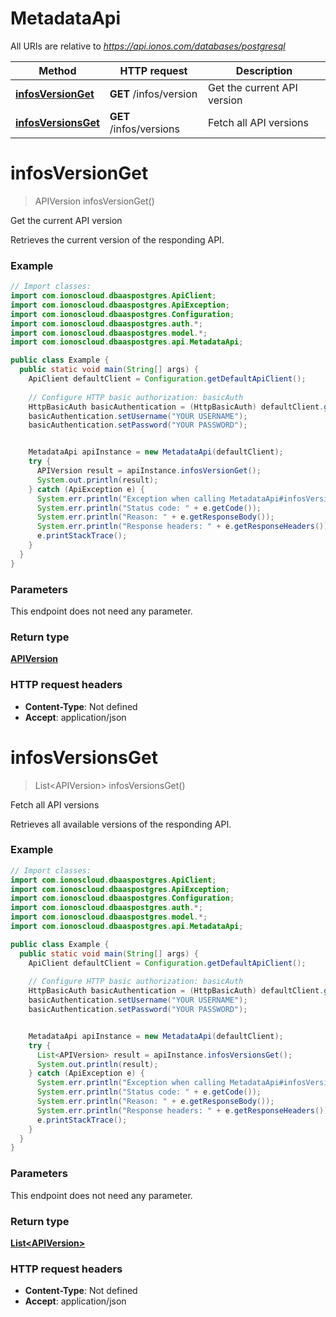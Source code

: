 # MetadataApi

All URIs are relative to *https://api.ionos.com/databases/postgresql*

| Method | HTTP request | Description |
| ------------- | ------------- | ------------- |
| [**infosVersionGet**](MetadataApi.md#infosversionget) | **GET** /infos/version | Get the current API version |
| [**infosVersionsGet**](MetadataApi.md#infosversionsget) | **GET** /infos/versions | Fetch all API versions |


<a name="infosVersionGet"></a>
# **infosVersionGet**
> APIVersion infosVersionGet()

Get the current API version

Retrieves the current version of the responding API.

### Example
```java
// Import classes:
import com.ionoscloud.dbaaspostgres.ApiClient;
import com.ionoscloud.dbaaspostgres.ApiException;
import com.ionoscloud.dbaaspostgres.Configuration;
import com.ionoscloud.dbaaspostgres.auth.*;
import com.ionoscloud.dbaaspostgres.model.*;
import com.ionoscloud.dbaaspostgres.api.MetadataApi;

public class Example {
  public static void main(String[] args) {
    ApiClient defaultClient = Configuration.getDefaultApiClient();
    
    // Configure HTTP basic authorization: basicAuth
    HttpBasicAuth basicAuthentication = (HttpBasicAuth) defaultClient.getAuthentication("basicAuth");
    basicAuthentication.setUsername("YOUR USERNAME");
    basicAuthentication.setPassword("YOUR PASSWORD");


    MetadataApi apiInstance = new MetadataApi(defaultClient);
    try {
      APIVersion result = apiInstance.infosVersionGet();
      System.out.println(result);
    } catch (ApiException e) {
      System.err.println("Exception when calling MetadataApi#infosVersionGet");
      System.err.println("Status code: " + e.getCode());
      System.err.println("Reason: " + e.getResponseBody());
      System.err.println("Response headers: " + e.getResponseHeaders());
      e.printStackTrace();
    }
  }
}
```

### Parameters
This endpoint does not need any parameter.

### Return type

[**APIVersion**](../models/APIVersion.md)

### HTTP request headers

 - **Content-Type**: Not defined
 - **Accept**: application/json

<a name="infosVersionsGet"></a>
# **infosVersionsGet**
> List&lt;APIVersion&gt; infosVersionsGet()

Fetch all API versions

Retrieves all available versions of the responding API.

### Example
```java
// Import classes:
import com.ionoscloud.dbaaspostgres.ApiClient;
import com.ionoscloud.dbaaspostgres.ApiException;
import com.ionoscloud.dbaaspostgres.Configuration;
import com.ionoscloud.dbaaspostgres.auth.*;
import com.ionoscloud.dbaaspostgres.model.*;
import com.ionoscloud.dbaaspostgres.api.MetadataApi;

public class Example {
  public static void main(String[] args) {
    ApiClient defaultClient = Configuration.getDefaultApiClient();
    
    // Configure HTTP basic authorization: basicAuth
    HttpBasicAuth basicAuthentication = (HttpBasicAuth) defaultClient.getAuthentication("basicAuth");
    basicAuthentication.setUsername("YOUR USERNAME");
    basicAuthentication.setPassword("YOUR PASSWORD");


    MetadataApi apiInstance = new MetadataApi(defaultClient);
    try {
      List<APIVersion> result = apiInstance.infosVersionsGet();
      System.out.println(result);
    } catch (ApiException e) {
      System.err.println("Exception when calling MetadataApi#infosVersionsGet");
      System.err.println("Status code: " + e.getCode());
      System.err.println("Reason: " + e.getResponseBody());
      System.err.println("Response headers: " + e.getResponseHeaders());
      e.printStackTrace();
    }
  }
}
```

### Parameters
This endpoint does not need any parameter.

### Return type

[**List&lt;APIVersion&gt;**](../models/APIVersion.md)

### HTTP request headers

 - **Content-Type**: Not defined
 - **Accept**: application/json

